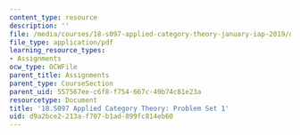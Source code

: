 ```yaml
---
content_type: resource
description: ''
file: /media/courses/18-s097-applied-category-theory-january-iap-2019/d9a2bce2213af707b1ad899fc814eb60_18-s097iap19ps1.pdf
file_type: application/pdf
learning_resource_types:
- Assignments
ocw_type: OCWFile
parent_title: Assignments
parent_type: CourseSection
parent_uid: 557567ee-c6f8-f754-667c-49b74c81e23a
resourcetype: Document
title: '18.S097 Applied Category Theory: Problem Set 1'
uid: d9a2bce2-213a-f707-b1ad-899fc814eb60
---
```

